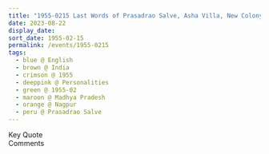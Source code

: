 ```yaml
---
title: "1955-0215 Last Words of Prasadrao Salve, Asha Villa, New Colony, Nagpur, Madhya Pradesh, India"
date: 2023-08-22
display_date: 
sort_date: 1955-02-15
permalink: /events/1955-0215
tags:
  - blue @ English
  - brown @ India
  - crimson @ 1955
  - deeppink @ Personalities
  - green @ 1955-02
  - maroon @ Madhya Pradesh
  - orange @ Nagpur
  - peru @ Prasadrao Salve
---
```


<wave-list>
  <list-title color="green" width="75">Key Quote</list-title>
  <list-item color="BlanchedAlmond"  width="200"></list-item>
  <list-item color="Lavender"></list-item>
  <list-item color="BlanchedAlmond"></list-item>
</wave-list>

<br>

<wave-list>
  <list-title color="green" width="75">Comments</list-title>
  <list-item color="BlanchedAlmond"  width="200"></list-item>
  <list-item color="Lavender"></list-item>
  <list-item color="BlanchedAlmond"></list-item>
</wave-list>